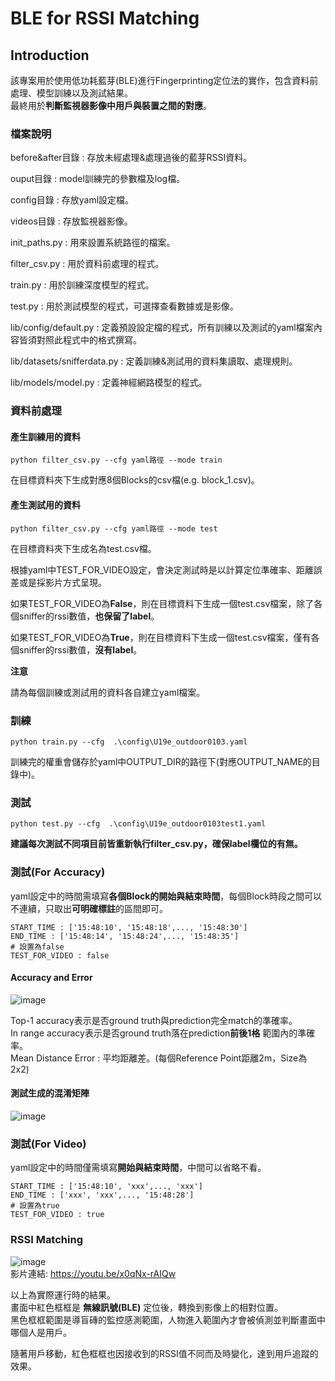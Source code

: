 # BLE for RSSI Matching
## Introduction  
該專案用於使用低功耗藍芽(BLE)進行Fingerprinting定位法的實作，包含資料前處理、模型訓練以及測試結果。  
最終用於**判斷監視器影像中用戶與裝置之間的對應**。

### 檔案說明  
before&after目錄 : 存放未經處理&處理過後的藍芽RSSI資料。  

ouput目錄 : model訓練完的參數檔及log檔。  

config目錄 : 存放yaml設定檔。  

videos目錄 : 存放監視器影像。  

init_paths.py : 用來設置系統路徑的檔案。  

filter_csv.py : 用於資料前處理的程式。  

train.py : 用於訓練深度模型的程式。  

test.py : 用於測試模型的程式，可選擇查看數據或是影像。  

lib/config/default.py : 定義預設設定檔的程式，所有訓練以及測試的yaml檔案內容皆須對照此程式中的格式撰寫。  

lib/datasets/snifferdata.py : 定義訓練&測試用的資料集讀取、處理規則。  

lib/models/model.py : 定義神經網路模型的程式。  

### 資料前處理  

#### 產生訓練用的資料  
```
python filter_csv.py --cfg yaml路徑 --mode train
```

在目標資料夾下生成對應8個Blocks的csv檔(e.g. block_1.csv)。  
#### 產生測試用的資料
```
python filter_csv.py --cfg yaml路徑 --mode test
```
在目標資料夾下生成名為test.csv檔。   

根據yaml中TEST_FOR_VIDEO設定，會決定測試時是以計算定位準確率、距離誤差或是採影片方式呈現。
  
如果TEST_FOR_VIDEO為**False**，則在目標資料下生成一個test.csv檔案，除了各個sniffer的rssi數值，**也保留了label**。  

如果TEST_FOR_VIDEO為**True**，則在目標資料下生成一個test.csv檔案，僅有各個sniffer的rssi數值，**沒有label**。  

**注意**  

請為每個訓練或測試用的資料各自建立yaml檔案。  

### 訓練

```
python train.py --cfg  .\config\U19e_outdoor0103.yaml
```
訓練完的權重會儲存於yaml中OUTPUT_DIR的路徑下(對應OUTPUT_NAME的目錄中)。  

### 測試

```
python test.py --cfg  .\config\U19e_outdoor0103test1.yaml
```
**建議每次測試不同項目前皆重新執行filter_csv.py，確保label欄位的有無。**

### 測試(For Accuracy)  

yaml設定中的時間需填寫**各個Block的開始與結束時間**，每個Block時段之間可以不連續，只取出**可明確標註**的區間即可。  
```
START_TIME : ['15:48:10', '15:48:18',..., '15:48:30']
END_TIME : ['15:48:14', '15:48:24',..., '15:48:35']
# 設置為false
TEST_FOR_VIDEO : false
```

#### Accuracy and Error  
![image](https://user-images.githubusercontent.com/57833742/232435412-7e722af3-88a8-457b-a6f3-a81beb195944.png)

Top-1 accuracy表示是否ground truth與prediction完全match的準確率。  
In range accuracy表示是否ground truth落在prediction**前後1格** 範圍內的準確率。  
Mean Distance Error : 平均距離差。(每個Reference Point距離2m，Size為2x2) 

#### 測試生成的混淆矩陣  
![image](https://user-images.githubusercontent.com/57833742/226887734-5b4f97d7-f44a-4753-95bd-fdb0ad2ee281.png)


### 測試(For Video)  
yaml設定中的時間僅需填寫**開始與結束時間**，中間可以省略不看。  
```
START_TIME : ['15:48:10', 'xxx',..., 'xxx']
END_TIME : ['xxx', 'xxx',..., '15:48:28']
# 設置為true
TEST_FOR_VIDEO : true
```

### RSSI Matching  
![image](https://user-images.githubusercontent.com/57833742/226885060-567b7cb6-0f53-4989-bfc5-cff3c2ab20fa.png)  
影片連結: https://youtu.be/x0qNx-rAIQw  

以上為實際運行時的結果。  
畫面中紅色框框是 **無線訊號(BLE)** 定位後，轉換到影像上的相對位置。  
黑色框框範圍是導盲磚的監控感測範圍，人物進入範圍內才會被偵測並判斷畫面中哪個人是用戶。  

隨著用戶移動，紅色框框也因接收到的RSSI值不同而及時變化，達到用戶追蹤的效果。



